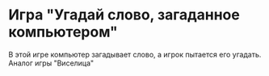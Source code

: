 # Игра "Угадай слово, загаданное компьютером"

В этой игре компьютер загадывает слово, а игрок пытается его угадать. 
Аналог игры "Виселица"
